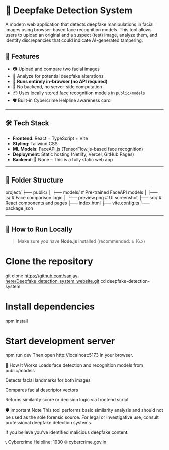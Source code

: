 # 🤖 Deepfake Detection System

A modern web application that detects deepfake manipulations in facial images using browser-based face recognition models. This tool allows users to upload an original and a suspect (test) image, analyze them, and identify discrepancies that could indicate AI-generated tampering.


## 🧠 Features

- 📷 Upload and compare two facial images
- 🧬 Analyze for potential deepfake alterations
- 🧠 **Runs entirely in-browser (no API required)**
- 🚫 No backend, no server-side computation
- 📦 Uses locally stored face recognition models in `public/models`
- 🛡️ Built-in Cybercrime Helpline awareness card


---

## 🛠️ Tech Stack

- **Frontend**: React + TypeScript + Vite
- **Styling**: Tailwind CSS
- **ML Models**: FaceAPI.js (TensorFlow.js-based face recognition)
- **Deployment**: Static hosting (Netlify, Vercel, GitHub Pages)
- **Backend**: 🚫 None – This is a fully static web app


---

## 📂 Folder Structure

project/
├── public/
│ ├── models/ # Pre-trained FaceAPI models
│ ├── js/ # Face comparison logic
│ └── preview.png # UI screenshot
├── src/ # React components and pages
├── index.html
├── vite.config.ts
└── package.json

---

## 🚀 How to Run Locally

> Make sure you have **Node.js** installed (recommended: ≥ 16.x)


# Clone the repository
git clone https://github.com/sanjay-here/Deepfake_detection_system_website.git
cd deepfake-detection-system

# Install dependencies
npm install

# Start development server
npm run dev
Then open http://localhost:5173 in your browser.

📌 How It Works
Loads face detection and recognition models from public/models

Detects facial landmarks for both images

Compares facial descriptor vectors

Returns similarity score or decision logic via frontend script

🛡️ Important Note
This tool performs basic similarity analysis and should not be used as the sole forensic source. For legal or investigative use, consult professional deepfake detection systems.

If you believe you’ve identified malicious deepfake content:

📞 Cybercrime Helpline: 1930
🌐 cybercrime.gov.in